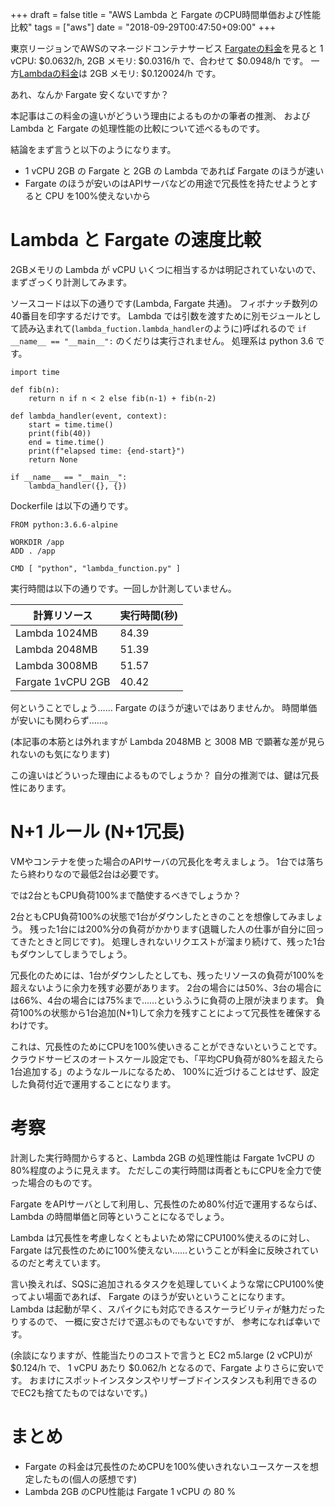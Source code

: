 +++
draft = false
title = "AWS Lambda と Fargate のCPU時間単価および性能比較"
tags = ["aws"]
date = "2018-09-29T00:47:50+09:00"
+++

東京リージョンでAWSのマネージドコンテナサービス [Fargateの料金](https://aws.amazon.com/jp/fargate/pricing/)を見ると
1 vCPU: $0.0632/h, 2GB メモリ: $0.0316/h で、合わせて $0.0948/h です。
一方[Lambdaの料金](https://aws.amazon.com/jp/lambda/pricing/)は 2GB メモリ: $0.120024/h です。

あれ、なんか Fargate 安くないですか？

本記事はこの料金の違いがどういう理由によるものかの筆者の推測、
および Lambda と Fargate の処理性能の比較について述べるものです。

結論をまず言うと以下のようになります。

- 1 vCPU 2GB の Fargate と 2GB の Lambda であれば Fargate のほうが速い
- Fargate のほうが安いのはAPIサーバなどの用途で冗長性を持たせようとすると CPU を100%使えないから

<!--more-->

# Lambda と Fargate の速度比較

2GBメモリの Lambda が vCPU いくつに相当するかは明記されていないので、
まずざっくり計測してみます。

ソースコードは以下の通りです(Lambda, Fargate 共通)。
フィボナッチ数列の40番目を印字するだけです。
Lambda では引数を渡すために別モジュールとして読み込まれて(`lambda_fuction.lambda_handler`のように)呼ばれるので
`if __name__ == "__main__":` のくだりは実行されません。
処理系は python 3.6 です。

```
import time

def fib(n):
    return n if n < 2 else fib(n-1) + fib(n-2)

def lambda_handler(event, context):
    start = time.time()
    print(fib(40))
    end = time.time()
    print(f"elapsed time: {end-start}")
    return None

if __name__ == "__main__":
    lambda_handler({}, {})
```

Dockerfile は以下の通りです。
```
FROM python:3.6.6-alpine

WORKDIR /app
ADD . /app

CMD [ "python", "lambda_function.py" ]
```

実行時間は以下の通りです。一回しか計測していません。

|計算リソース|実行時間(秒)|
|---|---|
|Lambda 1024MB|84.39|
|Lambda 2048MB|51.39|
|Lambda 3008MB|51.57|
|Fargate 1vCPU 2GB|40.42|

何ということでしょう…… Fargate のほうが速いではありませんか。
時間単価が安いにも関わらず……。

(本記事の本筋とは外れますが Lambda 2048MB と 3008 MB で顕著な差が見られないのも気になります)

この違いはどういった理由によるものでしょうか？
自分の推測では、鍵は冗長性にあります。


# N+1 ルール (N+1冗長)

VMやコンテナを使った場合のAPIサーバの冗長化を考えましょう。
1台では落ちたら終わりなので最低2台は必要です。

では2台ともCPU負荷100%まで酷使するべきでしょうか？

2台ともCPU負荷100%の状態で1台がダウンしたときのことを想像してみましょう。
残った1台には200%分の負荷がかかります(退職した人の仕事が自分に回ってきたときと同じです)。
処理しきれないリクエストが溜まり続けて、残った1台もダウンしてしまうでしょう。

冗長化のためには、1台がダウンしたとしても、残ったリソースの負荷が100%を超えないように余力を残す必要があります。
2台の場合には50%、3台の場合には66%、4台の場合には75%まで……というふうに負荷の上限が決まります。
負荷100%の状態から1台追加(N+1)して余力を残すことによって冗長性を確保するわけです。

これは、冗長性のためにCPUを100%使いきることができないということです。
クラウドサービスのオートスケール設定でも、「平均CPU負荷が80%を超えたら1台追加する」のようなルールになるため、
100%に近づけることはせず、設定した負荷付近で運用することになります。


# 考察

計測した実行時間からすると、Lambda 2GB の処理性能は Fargate 1vCPU の80%程度のように見えます。
ただしこの実行時間は両者ともにCPUを全力で使った場合のものです。

Fargate をAPIサーバとして利用し、冗長性のため80%付近で運用するならば、
Lambda の時間単価と同等ということになるでしょう。

Lambda は冗長性を考慮しなくともよいため常にCPU100%使えるのに対し、
Fargate は冗長性のために100%使えない……ということが料金に反映されているのだと考えています。

言い換えれば、SQSに追加されるタスクを処理していくような常にCPU100%使ってよい場面であれば、
Fargate のほうが安いということになります。
Lambda は起動が早く、スパイクにも対応できるスケーラビリティが魅力だったりするので、
一概に安さだけで選ぶものでもないですが、
参考になれば幸いです。

(余談になりますが、性能当たりのコストで言うと EC2 m5.large (2 vCPU)が $0.124/h で、
1 vCPU あたり $0.062/h となるので、Fargate よりさらに安いです。
おまけにスポットインスタンスやリザーブドインスタンスも利用できるのでEC2も捨てたものではないです。)

# まとめ

- Fargate の料金は冗長性のためCPUを100%使いきれないユースケースを想定したもの(個人の感想です)
- Lambda 2GB のCPU性能は Fargate 1 vCPU の 80 %
